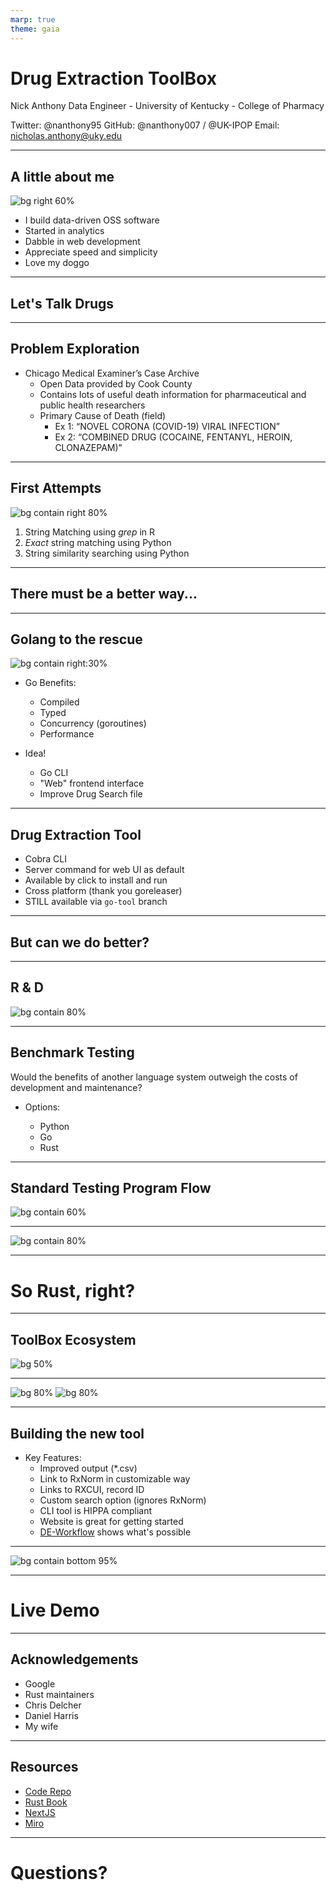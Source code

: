 ```yaml
---
marp: true
theme: gaia
---
```


<!-- TODO: cite images when using for larger audience -->

<style>
    :root {
      background-color: white
    }
</style>

# Drug Extraction ToolBox

Nick Anthony
Data Engineer - University of Kentucky - College of Pharmacy

Twitter: @nanthony95
GitHub: @nanthony007 / @UK-IPOP
Email: nicholas.anthony@uky.edu

---

## A little about me

![bg right 60%](./imgs/kingsley.jpg)

- I build data-driven OSS software
- Started in analytics
- Dabble in web development
- Appreciate speed and simplicity
- Love my doggo

---

<!-- _class: lead -->

## Let's Talk Drugs

<!-- Like I said I work at COP so most of the projects I work on are related
in some way/shape/form to pharmaceuticals, the opioid epidemic, or medical
health records data.  -->

---

## Problem Exploration

- Chicago Medical Examiner’s Case Archive
  - Open Data provided by Cook County
  - Contains lots of useful death information for pharmaceutical and public health researchers
  - Primary Cause of Death (field)
    - Ex 1: “NOVEL CORONA (COVID-19) VIRAL INFECTION”
    - Ex 2: “COMBINED DRUG (COCAINE, FENTANYL, HEROIN, CLONAZEPAM)"

<!-- Researchers want to know a unique list of drugs to monitor opioid crisis
Researcher has specific drug list of interest
What do we do? -->

---

## First Attempts

![bg contain right 80%](./imgs/str-sim.JPG)

1. String Matching using _grep_ in R
2. _Exact_ string matching using Python
3. String similarity searching using Python

<!--
These had numerous problems.

- # 1
  - Not portable
  - Introduce misspellings manually
  - Error prone
  - Slow, slow, slow
- # 2
  - A little faster
  - More tedious development
  - Implemented `Drug Search` File

Around this time we were building the regex model using JaroWinkler string similarity calculation.
For those of you who don’t know, SS is how close one string is to another, usually measured in a ratio of 0-1, 1 being a perfect match.

- # 3
  - HOURS to search

-->

---

<!-- _class: lead -->

## There must be a better way...

---

## Golang to the rescue

![bg contain right:30%](./imgs/drug-search-file.png)

- Go Benefits:

  - Compiled
  - Typed
  - Concurrency (goroutines)
  - Performance

- Idea!
  - Go CLI
  - "Web" frontend interface
  - Improve Drug Search file

<!--
Go provided improved performance from ~2 hours down to a few minutes.

Drug Info file expanded to include tags.

-->

---

## Drug Extraction Tool

- Cobra CLI
- Server command for web UI as default
- Available by click to install and run
- Cross platform (thank you goreleaser)
- STILL available via `go-tool` branch

<!--
NOTES
-->

---

<!-- _class: lead -->

## But can we do better?

<!--
Well sure…

It could always be faster…
What if we didn’t use a custom file for one researcher’s needs but made a flexible search system to serve many researchers
	-> That is going to need a nice UI
	-> Install process was easy but not straightforward, usage involved running a weird looking exe app…
	-> Better output
	-> PHI compliance

What about searching beyond uni-grams?

-->

---

## R & D

![bg contain 80%](./imgs/workshop.png)

---

## Benchmark Testing

Would the benefits of another language system outweigh the costs of development and maintenance?

- Options:

  - Python
  - Go
  - Rust

<!--
Available on `perf-comp` branch on github.

Rules:
	External dependencies allowed, we don’t care about artifact size.
	Fast, but reasonable development time.
	Same implementation, different language.
	No “speed” libraries (i.e. python libraries relying on C)
	MUST use external libs for algorithm implementation
	Must be compared using same drug list.
	Must use same search list (60k records from Chicago ME)

Interfaces:
  Web
  CLI
  Package
-->

---

## Standard Testing Program Flow

![bg contain 60%](./imgs/data-flow.png)

<!--
Drug search terms come from an rx-class-id
Custom search terms is '|'-separated word list

Scan target column using specified algorithm and filter for matches based on threshold/limits

Output matched word, source word, algorithm used, similarity, distance (if appropriate)
-->

---

![bg contain 80%](./imgs/benchmarks_chart.png)

<!--
Python
~150 lines
Go
~270 lines
Rust
~260 lines

~145 million iterations on only ~55k records with SHORT
text records


A few notes here:
Python is slow
Rust fastest

This matches what we know regarding performance

-->

---

<!-- _class: lead -->

# So Rust, right?

<!--

Revisiting problem definition made it not quite so easy... -->

---

## ToolBox Ecosystem

![bg 50%](./imgs/ecosystem.png)

<!--

IDEAL: Web App enabled via Web Assembly (wasm) = native rust performance in the browser

Cargo crate for CLI (cargo install)
Core crate library for devs will be the standard program from testing
-->

---

![bg 80%](./imgs/jamstack.png)
![bg 80%](./imgs/ferris.png)

<!-- Rust
NextJS
WebAssembly
-->

---

## Building the new tool

- Key Features:
  - Improved output (\*.csv)
  - Link to RxNorm in customizable way
  - Links to RXCUI, record ID
  - Custom search option (ignores RxNorm)
  - CLI tool is HIPPA compliant
  - Website is great for getting started
  - [DE-Workflow](https://github.com/UK-IPOP/drug-extraction/tree/main/de-workflow) shows what's possible

<!--
Improved on features needed from previous go tool.

Extend the base tool as needed for our use case.

RxNorm great for some use cases, but opioid research involves illicit substances so we also needed custom search, hence de-workflow.
-->

---

<!-- _class: lead -->

![bg contain bottom 95%](imgs/program-flow.jpeg)

---

<!-- _class: lead -->

# Live Demo

---

## Acknowledgements

- Google
- Rust maintainers
- Chris Delcher
- Daniel Harris
- My wife

<!--
Google for their search engine. (stack overflow)

Rust maintainers for their amazing language and documentation.

Chris for having a need for such a useful tool. (if I ever make anything cool that you use or like, it’s probably because he needed it for something)

Daniel for providing technical guidance and wisdom.

My wife for patience when I’m smashing my head against the Rust compiler.
-->

---

## Resources

- [Code Repo](https://github.com/UK-IPOP/drug-extraction)
- [Rust Book](https://doc.rust-lang.org/book/)
- [NextJS](https://nextjs.org)
- [Miro](https://miro.com/app/)

---

<!-- _class: lead -->

# Questions?
